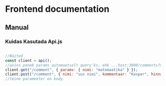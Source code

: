 # Frontend documentation


## Manual

### Kuidas Kasutada **Api.js**

```js

//Näited
const client = api();
//axios paneb params automaatselt query'ks, ehk ...host:3000/comments?nimi=matemaatika
client.get("/comment", { params: { nimi: "matemaatika" } });
client.post("/comment", { nimi: "uus nimi", kommentaar: "Kaspar", hinnang: 2 });
//teine parameeter on body.
```
